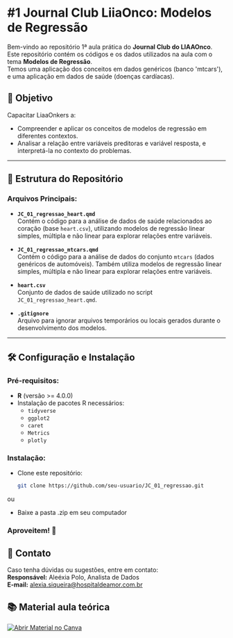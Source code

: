 # #1 Journal Club LiiaOnco: Modelos de Regressão

Bem-vindo ao repositório 1ª aula prática do **Journal Club do LIAAOnco**. <br> 
Este repositório contém os códigos e os dados utilizados na aula com o tema **Modelos de Regressão**. <br> 
Temos uma aplicação dos conceitos em dados genéricos (banco 'mtcars'), e uma aplicação em dados de saúde (doenças cardíacas).

## 🧠 **Objetivo**
Capacitar LiaaOnkers a:
- Compreender e aplicar os conceitos de modelos de regressão em diferentes contextos.
- Analisar a relação entre variáveis preditoras e variável resposta, e interpretá-la no contexto do problemas.
---

## 📂 **Estrutura do Repositório**

### Arquivos Principais:
- **`JC_01_regressao_heart.qmd`**  
  Contém o código para a análise de dados de saúde relacionados ao coração (base `heart.csv`), utilizando modelos de regressão linear simples, múltipla e não linear para explorar relações entre variáveis.

- **`JC_01_regressao_mtcars.qmd`**  
  Contém o código para a análise de dados do conjunto `mtcars` (dados genéricos de automóveis). Também utiliza modelos de regressão linear simples, múltipla e não linear para explorar relações entre variáveis.

- **`heart.csv`**  
  Conjunto de dados de saúde utilizado no script `JC_01_regressao_heart.qmd`.

- **`.gitignore`**  
  Arquivo para ignorar arquivos temporários ou locais gerados durante o desenvolvimento dos modelos.

---

## 🛠️ **Configuração e Instalação**

### Pré-requisitos:
- **R** (versão >= 4.0.0)
- Instalação de pacotes R necessários:
  - `tidyverse`
  - `ggplot2`
  - `caret`
  - `Metrics`
  - `plotly`
  
### Instalação:
-  Clone este repositório:
   ```bash
   git clone https://github.com/seu-usuario/JC_01_regressao.git
ou <br>
- Baixe a pasta .zip em seu computador

### Aproveitem! 🤖

## 📧 Contato
Caso tenha dúvidas ou sugestões, entre em contato: <br>
**Responsável:** Aleéxia Polo, Analista de Dados <br>
**E-mail:** alexia.siqueira@hospitaldeamor.com.br

## 📚 Material aula teórica
[![Abrir Material no Canva](https://img.shields.io/badge/Canva-Abrir_Material-blue?style=for-the-badge&logo=canva)](https://www.canva.com/design/DAGXHINM0jU/nadDoUi4OcilT5aOBGL_TQ/view?utm_content=DAGXHINM0jU&utm_campaign=designshare&utm_medium=link&utm_source=editor)





